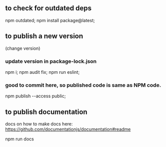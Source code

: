 ## to check for outdated deps

  npm outdated;
  npm install package@latest;

## to publish a new version

  (change version)

### update version in package-lock.json
  npm i;
  npm audit fix;
  npm run eslint;

### good to commit here, so published code is same as NPM code.

  npm publish --access public;

## to publish documentation

  docs on how to make docs here:
  <https://github.com/documentationjs/documentation#readme>

  npm run docs
